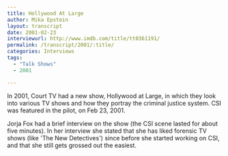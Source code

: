 ```yaml
---
title: Hollywood At Large
author: Mika Epstein
layout: transcript
date: 2001-02-23
interviewurl: http://www.imdb.com/title/tt0361191/
permalink: /transcript/2001/:title/
categories: Interviews
tags: 
  - "Talk Shows"
  - 2001

---
```


In 2001, Court TV had a new show, Hollywood at Large, in which they look into various TV shows and how they portray the criminal justice system. CSI was featured in the pilot, on Feb 23, 2001.

Jorja Fox had a brief interview on the show (the CSI scene lasted for about five minutes). In her interview she stated that she has liked forensic TV shows (like 'The New Detectives') since before she started working on CSI, and that she still gets grossed out the easiest.
